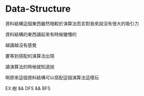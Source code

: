 # Data-Structure

資料結構這個東西雖然相較於演算法而言對我來說沒有很大的吸引力

資料結構的東西讀起來有時候蠻懵的

越讀越沒有感覺

要等到搭配的演算法出現

讀演算法的時候就知道說

啊原來這個資料結構可以搭配這個演算法這樣玩

EX.樹 && DFS && BFS
